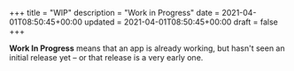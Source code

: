 +++
title = "WIP"
description = "Work in Progress"
date = 2021-04-01T08:50:45+00:00
updated = 2021-04-01T08:50:45+00:00
draft = false
+++

**Work In Progress** means that an app is already working, but hasn't seen an initial release yet – or that release is a very early one.
